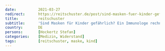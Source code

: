 ```yaml
---
date:          2021-03-27
redirect:      https://reitschuster.de/post/sind-masken-fuer-kinder-gefaehrlich-ein-immunologe-rechnet-ab/
title:         reitschuster
subtitle:      'Sind Masken für Kinder gefährlich? Ein Immunologe rechnet ab'
country:       DE
persons:       [Hockertz Stefan]
categories:    [Medizin, Widerstand]
tags:          [reitschuster, maske, kind]
---
```

